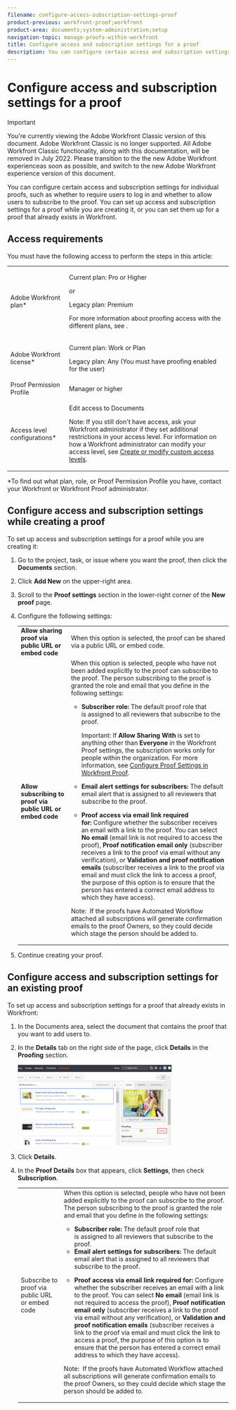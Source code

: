```yaml
---
filename: configure-access-subscription-settings-proof
product-previous: workfront-proof;workfront
product-area: documents;system-administration;setup
navigation-topic: manage-proofs-within-workfront
title: Configure access and subscription settings for a proof
description: You can configure certain access and subscription settings for individual proofs, such as whether to require users to log in and whether to allow users to subscribe to the proof. You can set up access and subscription settings for a proof while you are creating it, or you can set them up for a proof that already exists in Workfront.
---
```


# Configure access and subscription settings for a proof

>[!IMPORTANT]
>
>You're currently viewing the Adobe Workfront Classic version of this document. Adobe Workfront Classic is no longer supported. All Adobe Workfront Classic functionality, along with this documentation, will be removed in July 2022. Please transition to the the new Adobe Workfront experienceas soon as possible, and switch to the new Adobe Workfront experience version of this document.

You can configure certain access and subscription settings for individual proofs, such as whether to require users to log in and whether to allow users to subscribe to the proof. You can set up access and subscription settings for a proof while you are creating it, or you can set them up for a proof that already exists in Workfront.

## Access requirements

You must have the following access to perform the steps in this article:

<table> 
 <col> 
 <col> 
 <tbody> 
  <tr> 
   <td role="rowheader">Adobe Workfront plan*</td> 
   <td> <p>Current plan: Pro or Higher</p> <p>or</p> <p>Legacy plan: Premium</p> <p>For more information about proofing access with the different plans, see .</p> </td> 
  </tr> 
  <tr> 
   <td role="rowheader">Adobe Workfront license*</td> 
   <td> <p>Current plan: Work or Plan</p> <p>Legacy plan: Any (You must have proofing enabled for the user)</p> </td> 
  </tr> 
  <tr> 
   <td role="rowheader">Proof Permission Profile </td> 
   <td>Manager or higher</td> 
  </tr> 
  <tr> 
   <td role="rowheader">Access level configurations*</td> 
   <td> <p>Edit access to Documents</p> <p>Note: If you still don't have access, ask your Workfront administrator if they set additional restrictions in your access level. For information on how a Workfront administrator can modify your access level, see <a href="../../../administration-and-setup/add-users/configure-and-grant-access/create-modify-access-levels.md" class="MCXref xref">Create or modify custom access levels</a>.</p> </td> 
  </tr> 
 </tbody> 
</table>

&#42;To find out what plan, role, or Proof Permission Profile you have, contact your Workfront or Workfront Proof administrator.

## Configure access and subscription settings while creating a proof

To set up access and subscription settings for a proof while you are creating it:

1. Go to the project, task, or issue where you want the proof, then click the **Documents** section.
1. Click **Add New** on the upper-right area.
1. Scroll to the **Proof settings** section in the lower-right corner of the **New proof** page.

1. Configure the following settings:

   <table> 
    <col> 
    <col> 
    <tbody> 
     <tr> 
      <td role="rowheader"><strong>Allow sharing proof via public URL or embed code</strong> </td> 
      <td>When this option is selected, the proof can be shared via a public URL or embed code.</td> 
     </tr> 
     <tr> 
      <td role="rowheader"><strong>Allow subscribing to proof via public URL or embed code</strong> </td> 
      <td>When this option is selected, people who have not been added explicitly to the proof can subscribe to the proof. The person subscribing to the proof is granted the role and email that you define in the following settings:
       <ul>
        <li><p><strong>Subscriber role:</strong>&nbsp;The default proof role that is&nbsp;assigned to all reviewers that subscribe to the proof.&nbsp;</p><p>Important: If <strong>Allow Sharing With</strong> is set to anything other than <strong>Everyone</strong> in the Workfront Proof settings, the subscription works only for people within the organization. For more information, see <a href="../../../workfront-proof/wp-work-proofsfiles/manage-your-work/configure-proof-settings.md" class="MCXref xref">Configure Proof Settings in Workfront Proof</a>.</p></li>
        <li><strong>Email alert settings for subscribers:</strong>&nbsp;The default email alert that is assigned to all reviewers that subscribe to the proof.</li>
       </ul><p>
        <ul>
         <li><strong>Proof access via email link required for:</strong>&nbsp;Configure whether the subscriber receives an email with a link to the proof. You can select <strong>No email</strong> (email link is not required to access the proof), <strong>Proof notification email only</strong> (subscriber receives a link to the proof via email without any verification), or <strong>Validation and proof notification emails</strong> (subscriber receives a link to the proof via email and must click the link to access a proof, the purpose of this option is to ensure that the person has entered a correct email address to which they have access).</li>
        </ul><p>Note: &nbsp;If the proofs have Automated Workflow attached all subscriptions will generate confirmation emails to the proof Owners, so they could decide which stage the person should be added to.<br></p></p></td> 
     </tr> 
    </tbody> 
   </table>

1. Continue creating your proof.

## Configure access and subscription settings for an existing proof

To set up access and subscription settings&nbsp;for a proof&nbsp;that already exists in Workfront:

1. In the Documents area, select the document that contains the proof that you want to add users to.
1. In the **Details**&nbsp;tab on the right side of the page, click **Details** in&nbsp;the **Proofing**&nbsp;section.

   ![](assets/details-link-doc-list-350x183.png)

1. Click **Details**.
1. In the **Proof Details** box that appears, click **Settings**, then check **Subscription**.

   <table> 
    <col data-mc-conditions="QuicksilverOrClassic.Classic"> 
    <col data-mc-conditions="QuicksilverOrClassic.Classic"> 
    <tbody> 
     <tr> 
      <td role="rowheader">Subscribe to proof via public URL or embed code</td> 
      <td>When this option is selected, people who have not been added explicitly to the proof can subscribe to the proof. The person subscribing to the proof is granted the role and email that you define in the following settings:
       <ul>
        <li><strong>Subscriber role:</strong>&nbsp;The default proof role that is&nbsp;assigned to all reviewers that subscribe to the proof.&nbsp;</li>
        <li><strong>Email alert settings for subscribers:</strong>&nbsp;The default email alert that is assigned to all reviewers that subscribe to the proof.</li>
       </ul><p>
        <ul>
         <li><strong>Proof access via email link required for:</strong>&nbsp;Configure whether the subscriber receives an email with a link to the proof. You can select <strong>No email</strong> (email link is not required to access the proof), <strong>Proof notification email only</strong> (subscriber receives a link to the proof via email without any verification), or <strong>Validation and proof notification emails</strong> (subscriber receives a link to the proof via email and must click the link to access a proof, the purpose of this option is to ensure that the person has entered a correct email address to which they have access).</li>
        </ul><p>Note: &nbsp;If the proofs have Automated Workflow attached all subscriptions will generate confirmation emails to the proof Owners, so they could decide which stage the person should be added to.<br></p></p></td> 
     </tr> 
    </tbody> 
   </table>


